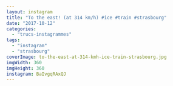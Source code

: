```yaml
---
layout: instagram
title: "To the east! (at 314 km/h) #ice #train #strasbourg"
date: "2017-10-12"
categories: 
  - "trucs-instagrammes"
tags: 
  - "instagram"
  - "strasbourg"
coverImage: to-the-east-at-314-kmh-ice-train-strasbourg.jpg
imgWidth: 360
imgHeight: 360
instagram: BaIvgqRAxQJ
---
```

